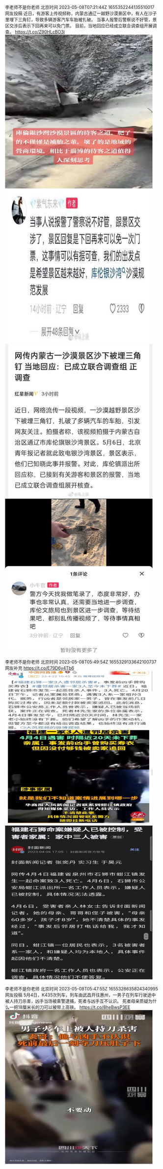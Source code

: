 李老师不是你老师 北京时间 2023-05-08T07:21:44Z 1655352244135510017<br>网友投稿
近日，有游客上传视频称，内蒙古通辽一越野沙漠景区中，有人在沙子里埋下三角钉，导致多辆游客汽车车胎被扎破。
当事人报警后警察说不好管，景区交涉后表示下回再来可以免门票。
目前，当地回应已经成立联合调查组开展调查。 https://t.co/Z90HLcBO3i<br><img src='/temp/video/2023/u-Month-5/r-Day-08/whyyoutouzhele/1655352244135510017_0.jpg' width='480' height='500'><img src='/temp/image/2023/u-Month-5/1655352244135510017_0.jpg' width='480' height='500'><img src='/temp/image/2023/u-Month-5/1655352244135510017_1.jpg' width='480' height='500'><img src='/temp/image/2023/u-Month-5/1655352244135510017_2.jpg' width='480' height='500'><br><br>李老师不是你老师 北京时间 2023-05-08T05:49:54Z 1655329133642100737<br>网友补充 https://t.co/E79D6y4Tb6<br><img src='/temp/image/2023/u-Month-5/1655329133642100737_0.jpg' width='480' height='500'><img src='/temp/image/2023/u-Month-5/1655329133642100737_1.jpg' width='480' height='500'><br><br>李老师不是你老师 北京时间 2023-05-08T05:47:55Z 1655328635824340995<br>网友投稿
5月4日，K435次列车，列车由武昌开往惠州，一男子在列车行驶途中被人持刀杀害，凶手当场被乘警逮捕，死者与凶手互不认识。
死者母亲质疑为什么一把18厘米长的刀可以被带上高铁。 https://t.co/8heBwsP3EE<br><img src='/temp/video/2023/u-Month-5/r-Day-08/whyyoutouzhele/1655328635824340995_0.jpg' width='480' height='500'><br><br>